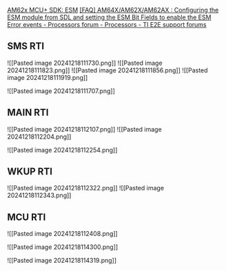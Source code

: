 
[AM62x MCU+ SDK: ESM](https://software-dl.ti.com/mcu-plus-sdk/esd/AM62X/09_02_00_38/exports/docs/api_guide_am62x/SDL_ESM_PAGE.html)
[\[FAQ\] AM64X/AM62X/AM62AX : Configuring the ESM module from SDL and setting the ESM Bit Fields to enable the ESM Error events - Processors forum - Processors - TI E2E support forums](https://e2e.ti.com/support/processors-group/processors/f/processors-forum/1265594/faq-am64x-am62x-am62ax-configuring-the-esm-module-from-sdl-and-setting-the-esm-bit-fields-to-enable-the-esm-error-events)


## SMS RTI
![[Pasted image 20241218111730.png]]
![[Pasted image 20241218111823.png]]
![[Pasted image 20241218111856.png]]
![[Pasted image 20241218111919.png]]

![[Pasted image 20241218111707.png]]

## MAIN RTI
![[Pasted image 20241218112107.png]]
![[Pasted image 20241218112204.png]]

![[Pasted image 20241218112254.png]]

## WKUP RTI
![[Pasted image 20241218112322.png]]
![[Pasted image 20241218112343.png]]


## MCU RTI
![[Pasted image 20241218112408.png]]


![[Pasted image 20241218114300.png]]

![[Pasted image 20241218114319.png]]